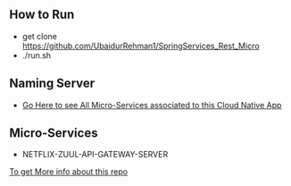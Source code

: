 How to Run
----------
-   get clone https://github.com/UbaidurRehman1/SpringServices_Rest_Micro
-   ./run.sh

Naming Server
-------------
- [Go Here to see All Micro-Services associated to this Cloud Native App](http://localhost:8761)

Micro-Services
--------
-   NETFLIX-ZUUL-API-GATEWAY-SERVER



[To get More info about this repo](./moreinfo.md)